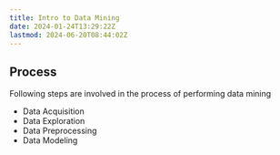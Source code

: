 ```yaml
---
title: Intro to Data Mining
date: 2024-01-24T13:29:22Z
lastmod: 2024-06-20T08:44:02Z
---
```


## Process

Following steps are involved in the process of performing data mining

* Data Acquisition
* Data Exploration
* Data Preprocessing
* Data Modeling
